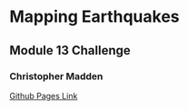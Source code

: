 # Mapping Earthquakes
## Module 13 Challenge
### Christopher Madden
[Github Pages Link](https://maddenc33.github.io/Mapping_Earthquakes/)
